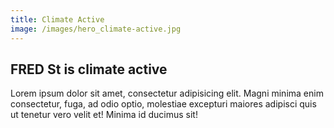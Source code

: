 ```yaml
---
title: Climate Active
image: /images/hero_climate-active.jpg
---
```


## FRED St is climate active

Lorem ipsum dolor sit amet, consectetur adipisicing elit. Magni minima enim consectetur, fuga, ad odio optio, molestiae excepturi maiores adipisci quis ut tenetur vero velit et! Minima id ducimus sit!
